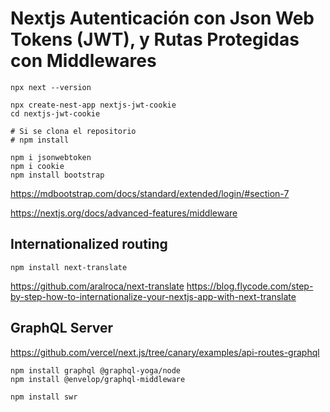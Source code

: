 # Nextjs Autenticación con Json Web Tokens (JWT), y Rutas Protegidas con Middlewares


```
npx next --version

npx create-nest-app nextjs-jwt-cookie
cd nextjs-jwt-cookie

# Si se clona el repositorio
# npm install

npm i jsonwebtoken
npm i cookie
npm install bootstrap

```

https://mdbootstrap.com/docs/standard/extended/login/#section-7

https://nextjs.org/docs/advanced-features/middleware


## Internationalized routing

```
npm install next-translate
```

https://github.com/aralroca/next-translate
https://blog.flycode.com/step-by-step-how-to-internationalize-your-nextjs-app-with-next-translate

## GraphQL Server


https://github.com/vercel/next.js/tree/canary/examples/api-routes-graphql

```
npm install graphql @graphql-yoga/node
npm install @envelop/graphql-middleware

npm install swr
```
